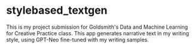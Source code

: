 # stylebased_textgen
This is my project submission for Goldsmith's Data and Machine Learning for Creative Practice class. This app generates narrative text in my writing style, using GPT-Neo fine-tuned with my writing samples.